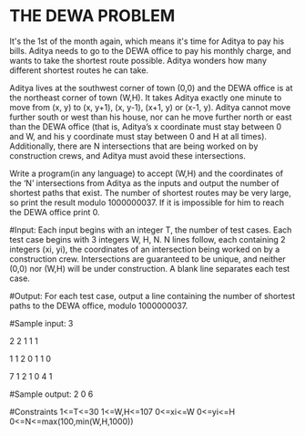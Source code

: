 THE DEWA PROBLEM
================

It's the 1st of the month again, which means it's time for Aditya to pay his bills. Aditya needs to go to the DEWA office to pay  his monthly charge, and wants to take the shortest route possible. Aditya wonders how many different shortest routes he can take.

Aditya lives at the southwest corner of town (0,0) and the DEWA office is at the northeast corner of town (W,H). It takes Aditya exactly one minute to move from (x, y) to (x, y+1), (x, y-1), (x+1, y) or (x-1, y). Aditya cannot move further south or west than his house, nor can he move further north or east than the DEWA office (that is, Aditya’s  x coordinate must stay between 0 and W, and his y coordinate must stay between 0 and H at all times). Additionally, there are N intersections that are being worked on by construction crews, and Aditya must avoid these intersections.

Write a program(in any language) to accept (W,H) and the coordinates of the ‘N’ intersections from Aditya as the inputs and output the number of shortest paths that exist. The number of shortest routes may be very large, so print the result modulo 1000000037. If it is impossible for him to reach the DEWA office print 0.

#Input:
Each input begins with an integer T, the number of test cases. Each test case begins with 3 integers W, H, N. N lines follow, each containing 2 integers (xi, yi), the coordinates of an intersection being worked on by a construction crew. Intersections are guaranteed to be unique, and neither (0,0) nor (W,H) will be under construction. A blank line separates each test case.

#Output:
For each test case, output a line containing the number of shortest paths to the DEWA office, modulo 1000000037.

#Sample input:
3

2 2 1
1 1

1 1 2
0 1
1 0

7 1 2
1 0
4 1

#Sample output:
2
0
6

#Constraints
1<=T<=30
1<=W,H<=107
0<=xi<=W
0<=yi<=H
0<=N<=max(100,min(W,H,1000))